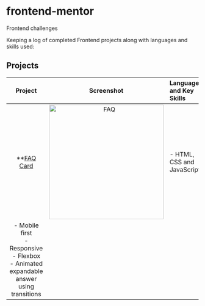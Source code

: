 # frontend-mentor
Frontend challenges

Keeping a log of completed Frontend projects along with languages and skills used:

## Projects

|    Project        |       Screenshot        |       Languages and Key Skills       |       
|:-----------------:|:-----------------------:|:-------------------------------------|
| **[FAQ Card](https://github.com/becmorrell/frontend-mentor/tree/main/faq-card)| <img width="300" alt="FAQ" src="https://user-images.githubusercontent.com/77584099/148687255-1db354d3-5229-40bd-a2eb-2109f5f6a184.png"> | - HTML, CSS and JavaScript <br> 
- Mobile first <br> - Responsive <br> - Flexbox <br> - Animated expandable answer using transitions |
